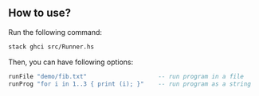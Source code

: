 ## How to use?

Run the following command:

```bash
stack ghci src/Runner.hs
```

Then, you can have following options:

```haskell
runFile "demo/fib.txt"                    -- run program in a file
runProg "for i in 1..3 { print (i); }"    -- run program as a string
```